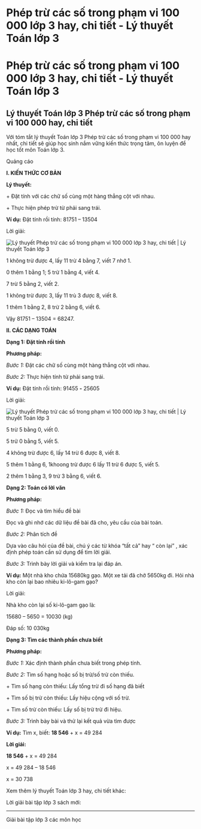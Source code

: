 # Phép trừ các số trong phạm vi 100 000 lớp 3 hay, chi tiết - Lý thuyết Toán lớp 3

# Phép trừ các số trong phạm vi 100 000 lớp 3 hay, chi tiết - Lý thuyết Toán lớp 3

## Lý thuyết Toán lớp 3 Phép trừ các số trong phạm vi 100 000 hay, chi tiết

Với tóm tắt lý thuyết Toán lớp 3 Phép trừ các số trong phạm vi 100 000 hay nhất, chi tiết sẽ giúp học sinh nắm vững kiến thức trọng tâm, ôn luyện để học tốt môn Toán lớp 3.

Quảng cáo

**I. KIẾN THỨC CƠ BẢN**

**Lý thuyết:**

\+ Đặt tính với các chữ số cùng một hàng thẳng cột với nhau.

\+ Thực hiện phép trừ từ phải sang trái.

**Ví dụ:** Đặt tính rồi tính: 81751 – 13504

Lời giải:

![Lý thuyết Phép trừ các số trong phạm vi 100 000 lớp 3 hay, chi tiết | Lý thuyết Toán lớp 3](https://vietjack.com/giai-toan-lop-3/images/ly-thuyet-phep-tru-cac-so-trong-pham-vi-100000-91725.png)

1 không trừ được 4, lấy 11 trừ 4 bằng 7, viết 7 nhớ 1.

0 thêm 1 bằng 1; 5 trừ 1 bằng 4, viết 4.

7 trừ 5 bằng 2, viết 2.

1 không trừ được 3, lấy 11 trù 3 được 8, viết 8.

1 thêm 1 bằng 2, 8 trừ 2 bằng 6, viết 6.

Vậy 81751 – 13504 = 68247.

**II. CÁC DẠNG TOÁN**

**Dạng 1: Đặt tính rồi tính**

**Phương pháp:**

_Bước 1:_ Đặt các chữ số cùng một hàng thẳng cột với nhau.

_Bước 2:_ Thực hiện tính từ phải sang trái.

**Ví dụ:** Đặt tính rồi tính: 91455 **-** 25605

Lời giải:

![Lý thuyết Phép trừ các số trong phạm vi 100 000 lớp 3 hay, chi tiết | Lý thuyết Toán lớp 3](https://vietjack.com/giai-toan-lop-3/images/ly-thuyet-phep-tru-cac-so-trong-pham-vi-100000-91724.png)

5 trừ 5 bằng 0, viết 0.

5 trử 0 bằng 5, viết 5.

4 không trừ được 6, lấy 14 trừ 6 được 8, viết 8.

5 thêm 1 bằng 6, 1khoong trừ được 6 lấy 11 trừ 6 được 5, viết 5.

2 thêm 1 bằng 3, 9 trừ 3 bằng 6, viết 6.

**Dạng 2: Toán có lời văn**

**Phương pháp:**

_Bước 1:_ Đọc và tìm hiểu đề bài

Đọc và ghi nhớ các dữ liệu đề bài đã cho, yêu cầu của bài toán.

_Bước 2:_ Phân tích đề

Dựa vào câu hỏi của đề bài, chú ý các từ khóa “tất cả” hay “ còn lại” , xác định phép toán cần sử dụng để tìm lời giải.

_Bước 3:_ Trình bày lời giải và kiểm tra lại đáp án.

**Ví dụ:** Một nhà kho chứa 15680kg gạo. Một xe tải đã chở 5650kg đi. Hỏi nhà kho còn lại bao nhiêu ki-lô-gam gạo?

Lời giải: 

Nhà kho còn lại số ki-lô-gam gạo là:

15680 – 5650 = 10030 (kg)

Đáp số: 10 030kg

**Dạng 3: Tìm các thành phần chưa biết**

**Phương pháp:**

_Bước 1:_ Xác định thành phần chưa biết trong phép tính.

_Bước 2:_ Tìm số hạng hoặc số bị trừ/số trừ còn thiếu.

\+ Tìm số hạng còn thiếu: Lấy tổng trừ đi số hạng đã biết

\+ Tìm số bị trừ còn thiếu: Lấy hiệu cộng với số trừ.

\+ Tìm số trừ còn thiếu: Lấy số bị trừ trừ đi hiệu.

_Bước 3:_ Trình bày bài và thử lại kết quả vừa tìm được

**Ví dụ:** Tìm x, biết: **18 546** \+ x = 49 284

**Lời giải:**

**18 546** \+ x = 49 284

x = 49 284 – 18 546

x = 30 738

Xem thêm lý thuyết Toán lớp 3 hay, chi tiết khác:

Lời giải bài tập lớp 3 sách mới:

* * *

Giải bài tập lớp 3 các môn học
